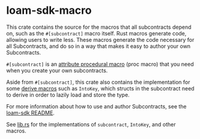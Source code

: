 # loam-sdk-macro

This crate contains the source for the macros that all subcontracts depend on, such as the `#[subcontract]` macro itself. Rust macros generate code, allowing users to write less. These macros generate the code necessary for all Subcontracts, and do so in a way that makes it easy to author your own Subcontracts.

`#[subcontract]` is an [attribute procedural macro](https://doc.rust-lang.org/reference/procedural-macros.html#:~:text=Attribute%20macros%20are%20defined%20by,not%20including%20the%20outer%20delimiters.) (proc macro) that you need when you create your own subcontracts.

Aside from `#[subcontract]`, this crate also contains the implementation for some [derive macros](https://veykril.github.io/tlborm/proc-macros/methodical/derive.html) such as `IntoKey`, which structs in the subcontract need to derive in order to lazily load and store the type. 

For more information about how to use and author Subcontracts, see the [loam-sdk README](../loam-sdk/README.md).

See [lib.rs](src/lib.rs) for the implementations of `subcontract`, `IntoKey`, and other macros.